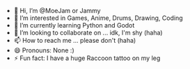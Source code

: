 - 👋 Hi, I’m @MoeJam or Jammy
- 👀 I’m interested in Games, Anime, Drums, Drawing, Coding
- 🌱 I’m currently learning Python and Godot
- 💞️ I’m looking to collaborate on ... idk, I'm shy (haha)
- 📫 How to reach me ... please don't (haha)
- 😄 Pronouns: None :)
- ⚡ Fun fact: I have a huge Raccoon tattoo on my leg

<!---
MoeJam/MoeJam is a ✨ special ✨ repository because its `README.md` (this file) appears on your GitHub profile.
You can click the Preview link to take a look at your changes.
--->
